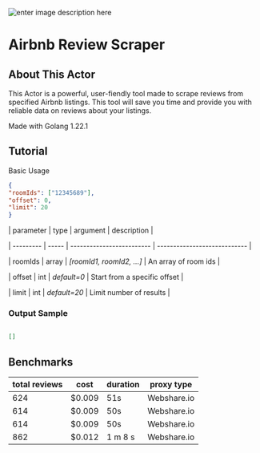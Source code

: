 ![enter image description here](https://images.apifyusercontent.com/QViNqJNkN3VG-xLmiVurqVkRPfdMLIvQT7xY2sYmVAE/aHR0cHM6Ly9kb3dubG9hZC5sb2dvLndpbmUvbG9nby9BaXJibmIvQWlyYm5iLUxvZ28ud2luZS5wbmc.png)

# Airbnb Review Scraper

## About This Actor
This Actor is a powerful, user-fiendly tool made to scrape reviews from specified Airbnb listings. This tool will save you time and provide you with reliable data on reviews about your listings.

Made with Golang 1.22.1

## Tutorial
Basic Usage
```json
{
"roomIds": ["12345689"],
"offset": 0,
"limit": 20
}
```

| parameter | type | argument | description |

| --------- | ----- | ------------------------- | ---------------------------- |

| roomIds | array | _[roomId1, roomId2, ...]_ | An array of room ids |

| offset | int | _default=0_ | Start from a specific offset |

| limit | int | _default=20_ | Limit number of results |

### Output Sample

```json

[]

```

## Benchmarks

| total reviews | cost   | duration | proxy type  |
| ------------- | ------ | -------- | ----------- |
| 624           | $0.009 | 51s      | Webshare.io |
| 614           | $0.009 | 50s      | Webshare.io |
| 614           | $0.009 | 50s      | Webshare.io |
| 862           | $0.012 | 1 m 8 s  | Webshare.io |